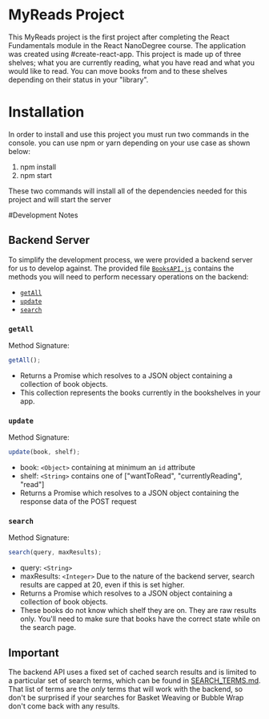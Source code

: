 # MyReads Project

This MyReads project is the first project after completing the React Fundamentals module in the React NanoDegree course. The application was created using #create-react-app. This project is made up of three shelves; what you are currently reading, what you have read and what you would like to read. You can move books from and to these shelves depending on their status in your "library".

# Installation

In order to install and use this project you must run two commands in the console. you can use npm or yarn depending on your use case as shown below:

1. npm install
2. npm start

These two commands will install all of the dependencies needed for this project and will start the server

#Development Notes

## Backend Server

To simplify the development process, we were provided a backend server for us to develop against. The provided file [`BooksAPI.js`](src/BooksAPI.js) contains the methods you will need to perform necessary operations on the backend:

- [`getAll`](#getall)
- [`update`](#update)
- [`search`](#search)

### `getAll`

Method Signature:

```js
getAll();
```

- Returns a Promise which resolves to a JSON object containing a collection of book objects.
- This collection represents the books currently in the bookshelves in your app.

### `update`

Method Signature:

```js
update(book, shelf);
```

- book: `<Object>` containing at minimum an `id` attribute
- shelf: `<String>` contains one of ["wantToRead", "currentlyReading", "read"]
- Returns a Promise which resolves to a JSON object containing the response data of the POST request

### `search`

Method Signature:

```js
search(query, maxResults);
```

- query: `<String>`
- maxResults: `<Integer>` Due to the nature of the backend server, search results are capped at 20, even if this is set higher.
- Returns a Promise which resolves to a JSON object containing a collection of book objects.
- These books do not know which shelf they are on. They are raw results only. You'll need to make sure that books have the correct state while on the search page.

## Important

The backend API uses a fixed set of cached search results and is limited to a particular set of search terms, which can be found in [SEARCH_TERMS.md](SEARCH_TERMS.md). That list of terms are the _only_ terms that will work with the backend, so don't be surprised if your searches for Basket Weaving or Bubble Wrap don't come back with any results.

